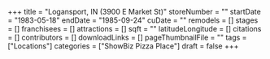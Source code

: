 +++
title = "Logansport, IN (3900 E Market St)"
storeNumber = ""
startDate = "1983-05-18"
endDate = "1985-09-24"
cuDate = ""
remodels = []
stages = []
franchisees = []
attractions = []
sqft = ""
latitudeLongitude = []
citations = []
contributors = []
downloadLinks = []
pageThumbnailFile = ""
tags = ["Locations"]
categories = ["ShowBiz Pizza Place"]
draft = false
+++
